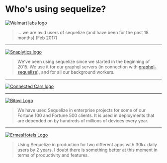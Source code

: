 # Who's using sequelize?

[![Walmart labs logo](/manual/asset/walmart-labs-logo.png)](http://www.walmartlabs.com/)

> ... we are avid users of sequelize (and have been for the past 18 months) (Feb 2017)

<hr />

[![Snaplytics logo](/manual/asset/logo-snaplytics-green.png)](https://snaplytics.io)

> We've been using sequelize since we started in the beginning of 2015. We use it for our graphql servers (in connection with [graphql-sequelize](http://github.com/mickhansen/graphql-sequelize)), and for all our background workers.

<hr />

[![Connected Cars logo](/manual/asset/connected-cars.png)](https://connectedcars.io/)

<hr />

[![Bitovi Logo](/manual/asset/bitovi-logo.png)](https://bitovi.com)

> We have used Sequelize in enterprise projects for some of our Fortune 100 and Fortune 500 clients.  It is used in deployments that are depended on by hundreds of millions of devices every year.

<hr />

[![ErmesHotels Logo](/manual/asset/ermeshotels-logo.png)](https://www.ermeshotels.com)

> Using Sequelize in production for two different apps with 30k+ daily users by 2 years. I doubt there is something better at this moment in terms of productivity and features.
